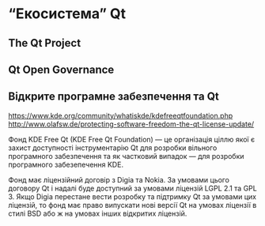 # “Екосистема” Qt

##  The Qt Project


## Qt Open Governance



##  Відкрите програмне забезпечення та Qt
https://www.kde.org/community/whatiskde/kdefreeqtfoundation.php
http://www.olafsw.de/protecting-software-freedom-the-qt-license-update/

Фонд KDE Free Qt (KDE Free Qt Foundation) — це організація ціллю якої є захист доступності інструментарію Qt для розробки вільного програмного забезпечення та як частковий випадок — для розробки програмного забезепечення KDE.

Фонд має ліцензійний договір з Digia та  Nokia. За умовами цього договору Qt і надалі буде доступний за умовами ліцензій LGPL 2.1 та GPL 3. Якщо Digia  перестане вести розробку та підтримку Qt за умовами цих ліцензій, то фонд має право випускати нові версії Qt  на умовах ліцензії  в стилі BSD або ж на умовах інших відкритих ліцензій.









